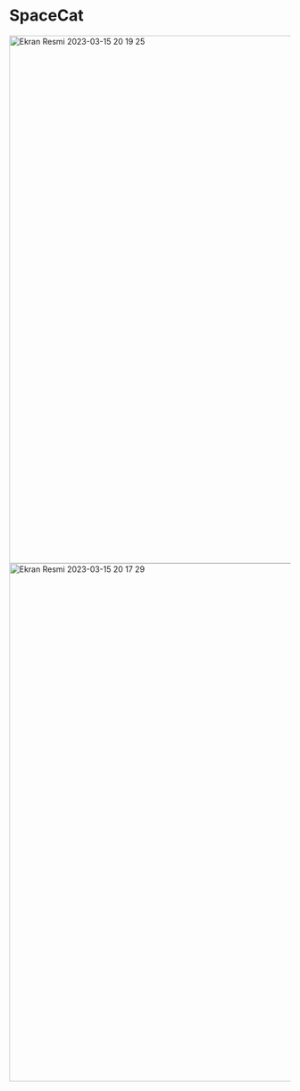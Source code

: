 # SpaceCat
<img width="945" alt="Ekran Resmi 2023-03-15 20 19 25" src="https://user-images.githubusercontent.com/96061333/225391706-a3041d9a-562f-448f-bd51-3195886d5962.png">
<img width="928" alt="Ekran Resmi 2023-03-15 20 17 29" src="https://user-images.githubusercontent.com/96061333/225391829-fffcc36a-e3ff-48b8-a294-c608180a7378.png">
